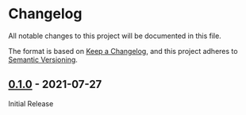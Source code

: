 # Changelog
All notable changes to this project will be documented in this file.

The format is based on [Keep a Changelog](https://keepachangelog.com/en/1.0.0/),
and this project adheres to [Semantic Versioning](https://semver.org/spec/v2.0.0.html).


## [0.1.0] - 2021-07-27

Initial Release

[0.1.0]: https://github.com/Sensirion/raspberry-pi-i2c-sht4x/releases/tag/0.1.0


